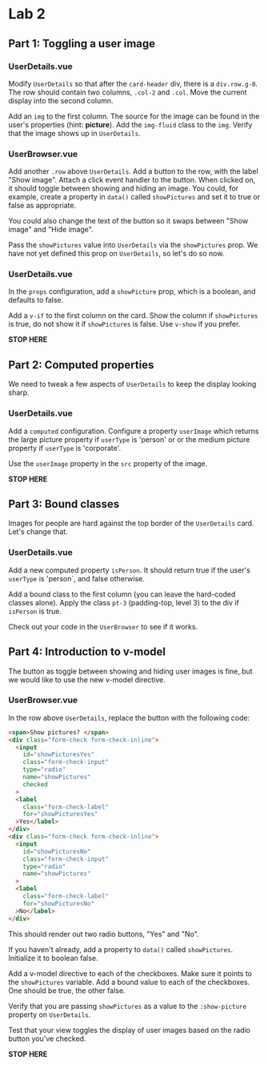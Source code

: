 # Lab 2

## Part 1: Toggling a user image

### UserDetails.vue

Modify `UserDetails` so that after the `card-header` div, there is a `div.row.g-0`. The row should contain two columns, `.col-2` and `.col`. Move the current display into the second column.

Add an `img` to the first column. The source for the image can be found in the user's properties (hint: **picture**). Add the `img-fluid` class to the `img`. Verify that the image shows up in `UserDetails`.

### UserBrowser.vue

Add another `.row` above `UserDetails`. Add a button to the row, with the label "Show image". Attach a click event handler to the button. When clicked on, it should toggle between showing and hiding an image. You could, for example, create a property in `data()` called `showPictures` and set it to true or false as appropriate.

You could also change the text of the button so it swaps between "Show image" and "Hide image". 

Pass the `showPictures` value into `UserDetails` via the `showPictures` prop. We have not yet defined this prop on `UserDetails`, so let's do so now.

### UserDetails.vue

In the `props` configuration, add a `showPicture` prop, which is a boolean, and defaults to false. 

Add a `v-if` to the first column on the card. Show the column if `showPictures` is true, do not show it if `showPictures` is false. Use `v-show` if you prefer. 

**STOP HERE**

## Part 2: Computed properties

We need to tweak a few aspects of `UserDetails` to keep the display looking sharp.

### UserDetails.vue

Add a `computed` configuration. Configure a property `userImage` which returns the large picture property if `userType` is 'person' or or the medium picture property if `userType` is 'corporate'. 

Use the `userImage` property in the `src` property of the image. 

**STOP HERE**

## Part 3: Bound classes

Images for people are hard against the top border of the `UserDetails` card. Let's change that. 

### UserDetails.vue

Add a new computed property `isPerson`. It should return true if the user's `userType` is 'person`, and false otherwise.

Add a bound class to the first column (you can leave the hard-coded classes alone). Apply the class `pt-3` (padding-top, level 3) to the div if `isPerson` is true.

Check out your code in the `UserBrowser` to see if it works.

## Part 4: Introduction to v-model

The button as toggle between showing and hiding user images is fine, but we would like to use the new v-model directive. 

### UserBrowser.vue

In the row above `UserDetails`, replace the button with the following code:

```html
<span>Show pictures? </span>
<div class="form-check form-check-inline">
  <input
    id="showPicturesYes"
    class="form-check-input"
    type="radio"
    name="showPictures"
    checked
  >
  <label
    class="form-check-label"
    for="showPicturesYes"
  >Yes</label>
</div>
<div class="form-check form-check-inline">
  <input
    id="showPicturesNo"
    class="form-check-input"
    type="radio"
    name="showPictures"
  >
  <label
    class="form-check-label"
    for="showPicturesNo"
  >No</label>
</div>
```
This should render out two radio buttons, "Yes" and "No". 

If you haven't already, add a property to `data()` called `showPictures`. Initialize it to boolean false. 

Add a v-model directive to each of the checkboxes. Make sure it points to the `showPictures` variable. Add a bound value to each of the checkboxes. One should be true, the other false. 

Verify that you are passing `showPictures` as a value to the `:show-picture` property on `UserDetails`.

Test that your view toggles the display of user images based on the radio button you've checked.

**STOP HERE**




